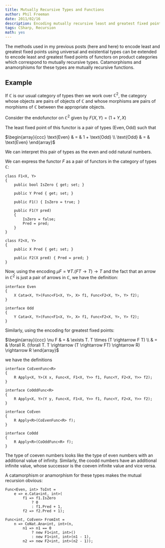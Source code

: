 ```yaml
---
title: Mutually Recursive Types and Functions
author: Phil Freeman
date: 2011/02/16
description: Encoding mutually recursive least and greatest fixed points in C#
tags: CSharp, Recursion
math: yes
---
```


The methods used in my previous posts (here and here) to encode least and greatest fixed points using universal and existential types can be extended to encode least and greatest fixed points of functors on product categories which correspond to mutually recursive types. Catamorphisms and anamorphisms for these types are mutually recursive functions.

## Example

If $\mathbb{C}$ is our usual category of types then we work over $\mathbb{C}^2$, the category whose objects are pairs of objects of $\mathbb{C}$ and whose morphisms are pairs of morphisms of $\mathbb{C}$ between the appropriate objects.

Consider the endofunctor on  $\mathbb{C}^2$ given by $F (X, Y) = (1 + Y, X)$

The least fixed point of this functor is a pair of types $(\text{Even}, \text{Odd})$ such that

$\begin{array}{ccc}
  \text{Even} & = & 1 + \text{Odd} \\
  \text{Odd}  & = & \text{Even}
\end{array}$

We can interpret this pair of types as the even and odd natural numbers.

We can express the functor $F$ as a pair of functors in the category of types $\mathbb{C}$:

    class F1<X, Y>
    {
        public bool IsZero { get; set; }

        public Y Pred { get; set; }

        public F1() { IsZero = true; }

        public F1(Y pred)
        {
            IsZero = false;
            Pred = pred;
        }
    }

    class F2<X, Y>
    {
        public X Pred { get; set; }

        public F2(X pred) { Pred = pred; }
    }

Now, using the encoding $\mu F = \forall T. (F T \rightarrow T) \rightarrow T$ and the fact that an arrow in $\mathbb{C}^2$ is just a pair of arrows in $\mathbb{C}$, we have the definition:

    interface Even
    {
        X Cata<X, Y>(Func<F1<X, Y>, X> f1, Func<F2<X, Y>, Y> f2);
    }

    interface Odd
    {
        Y Cata<X, Y>(Func<F1<X, Y>, X> f1, Func<F2<X, Y>, Y> f2);
    }

Similarly, using the encoding for greatest fixed points:

$\begin{array}{ccc}
  \nu F & = & \exists T. T \times (T \rightarrow F T) \\
        & = & \forall R. (\forall T. T \rightarrow (T \rightarrow FT) \rightarrow R) \rightarrow R
\end{array}$

we have the definitions

    interface CoEvenFunc<R>
    {
        R Apply<X, Y>(X x, Func<X, F1<X, Y>> f1, Func<Y, F2<X, Y>> f2);
    }

    interface CoOddFunc<R>
    {
        R Apply<X, Y>(Y y, Func<X, F1<X, Y>> f1, Func<Y, F2<X, Y>> f2);
    }

    interface CoEven
    {
        R Apply<R>(CoEvenFunc<R> f);
    }

    interface CoOdd
    {
        R Apply<R>(CoOddFunc<R> f);
    }

The type of coeven numbers looks like the type of even numbers with an additional value of infinity. Similarly, the coodd numbers have an additional infinite value, whose successor is the coeven infinite value and vice versa.

A catamorphism or anamorphism for these types makes the mutual recursion obvious:

    Func<Even, int> ToInt =
        e => e.Cata<int, int>(
            f1 => f1.IsZero
                ? 0
                : f1.Pred + 1,
            f2 => f2.Pred + 1);

    Func<int, CoEven> FromInt =
        n => CoNat.Ana<int, int>(n,
            n1 => n1 == 0
                ? new F1<int, int>()
                : new F1<int, int>(n1 - 1),
            n2 => new F2<int, int>(n2 - 1));
